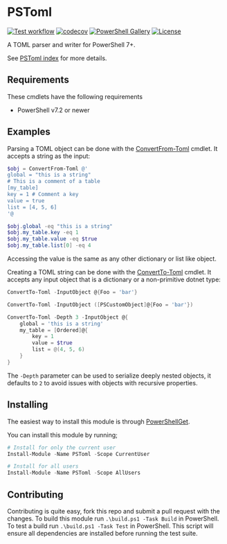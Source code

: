 # PSToml

[![Test workflow](https://github.com/jborean93/PSToml/workflows/Test%20PSTOML/badge.svg)](https://github.com/jborean93/PSToml/actions/workflows/ci.yml)
[![codecov](https://codecov.io/gh/jborean93/PSToml/branch/main/graph/badge.svg?token=b51IOhpLfQ)](https://codecov.io/gh/jborean93/PSToml)
[![PowerShell Gallery](https://img.shields.io/powershellgallery/dt/PSToml.svg)](https://www.powershellgallery.com/packages/PSToml)
[![License](https://img.shields.io/badge/license-MIT-blue.svg)](https://github.com/jborean93/PSToml/blob/main/LICENSE)

A TOML parser and writer for PowerShell 7+.

See [PSToml index](docs/en-US/PSToml.md) for more details.

## Requirements

These cmdlets have the following requirements

* PowerShell v7.2 or newer

## Examples

Parsing a TOML object can be done with the [ConvertFrom-Toml](./docs/en-US/ConvertFrom-Toml.md) cmdlet.
It accepts a string as the input:

```powershell
$obj = ConvertFrom-Toml @'
global = "this is a string"
# This is a comment of a table
[my_table]
key = 1 # Comment a key
value = true
list = [4, 5, 6]
'@

$obj.global -eq "this is a string"
$obj.my_table.key -eq 1
$obj.my_table.value -eq $true
$obj.my_table.list[0] -eq 4
```

Accessing the value is the same as any other dictionary or list like object.

Creating a TOML string can be done with the [ConvertTo-Toml](./docs/en-US/ConvertTo-Toml.md) cmdlet.
It accepts any input object that is a dictionary or a non-primitive dotnet type:

```powershell
ConvertTo-Toml -InputObject @{Foo = 'bar'}

ConvertTo-Toml -InputObject ([PSCustomObject]@{Foo = 'bar'})

ConvertTo-Toml -Depth 3 -InputObject @{
    global = 'this is a string'
    my_table = [Ordered]@{
        key = 1
        value = $true
        list = @(4, 5, 6)
    }
}
```

The `-Depth` parameter can be used to serialize deeply nested objects, it defaults to `2` to avoid issues with objects with recursive properties.

## Installing

The easiest way to install this module is through [PowerShellGet](https://docs.microsoft.com/en-us/powershell/gallery/overview).

You can install this module by running;

```powershell
# Install for only the current user
Install-Module -Name PSToml -Scope CurrentUser

# Install for all users
Install-Module -Name PSToml -Scope AllUsers
```

## Contributing

Contributing is quite easy, fork this repo and submit a pull request with the changes.
To build this module run `.\build.ps1 -Task Build` in PowerShell.
To test a build run `.\build.ps1 -Task Test` in PowerShell.
This script will ensure all dependencies are installed before running the test suite.
